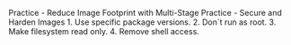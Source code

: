 Practice - Reduce Image Footprint with Multi-Stage
Practice - Secure and Harden Images
    1. Use specific package versions.
    2. Don`t run as root.
    3. Make filesystem read only.
    4. Remove shell access.